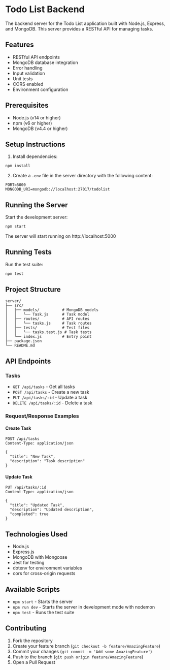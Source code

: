 # Todo List Backend

The backend server for the Todo List application built with Node.js, Express, and MongoDB. This server provides a RESTful API for managing tasks.

## Features

- RESTful API endpoints
- MongoDB database integration
- Error handling
- Input validation
- Unit tests
- CORS enabled
- Environment configuration

## Prerequisites

- Node.js (v14 or higher)
- npm (v6 or higher)
- MongoDB (v4.4 or higher)

## Setup Instructions

1. Install dependencies:

```bash
npm install
```

2. Create a `.env` file in the server directory with the following content:

```
PORT=5000
MONGODB_URI=mongodb://localhost:27017/todolist
```

## Running the Server

Start the development server:

```bash
npm start
```

The server will start running on http://localhost:5000

## Running Tests

Run the test suite:

```bash
npm test
```

## Project Structure

```
server/
├── src/
│   ├── models/          # MongoDB models
│   │   └── Task.js      # Task model
│   ├── routes/          # API routes
│   │   └── tasks.js     # Task routes
│   ├── tests/           # Test files
│   │   └── tasks.test.js # Task tests
│   └── index.js         # Entry point
├── package.json
└── README.md
```

## API Endpoints

### Tasks

- `GET /api/tasks` - Get all tasks
- `POST /api/tasks` - Create a new task
- `PUT /api/tasks/:id` - Update a task
- `DELETE /api/tasks/:id` - Delete a task

### Request/Response Examples

#### Create Task

```http
POST /api/tasks
Content-Type: application/json

{
  "title": "New Task",
  "description": "Task description"
}
```

#### Update Task

```http
PUT /api/tasks/:id
Content-Type: application/json

{
  "title": "Updated Task",
  "description": "Updated description",
  "completed": true
}
```

## Technologies Used

- Node.js
- Express.js
- MongoDB with Mongoose
- Jest for testing
- dotenv for environment variables
- cors for cross-origin requests

## Available Scripts

- `npm start` - Starts the server
- `npm run dev` - Starts the server in development mode with nodemon
- `npm test` - Runs the test suite

## Contributing

1. Fork the repository
2. Create your feature branch (`git checkout -b feature/AmazingFeature`)
3. Commit your changes (`git commit -m 'Add some AmazingFeature'`)
4. Push to the branch (`git push origin feature/AmazingFeature`)
5. Open a Pull Request
